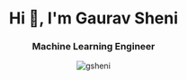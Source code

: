 <h1 align="center">Hi 👋, I'm Gaurav Sheni</h1>
<h3 align="center">Machine Learning Engineer</h3>

<p align="center"> <img src="https://github-readme-stats.vercel.app/api?username=gsheni&count_private=true&show_icons=true&hide_rank=true&include_all_commits=true&border_color=000000" alt="gsheni" /> </p>

